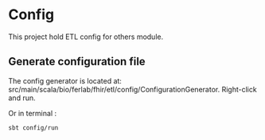 # Config

This project hold ETL config for others module.

## Generate configuration file

The config generator is located at: src/main/scala/bio/ferlab/fhir/etl/config/ConfigurationGenerator. Right-click and run.

Or in terminal :
```
sbt config/run
```